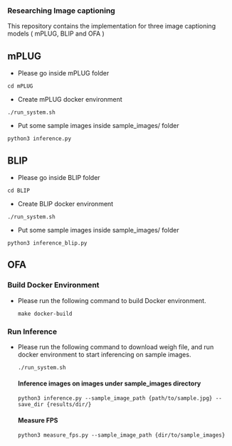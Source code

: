 ### Researching Image captioning

This repository contains the implementation for three image captioning models ( mPLUG, BLIP and OFA )


## mPLUG 

- Please go inside mPLUG folder

```
cd mPLUG
```

- Create mPLUG docker environment

```
./run_system.sh
```

- Put some sample images inside sample_images/ folder

```
python3 inference.py
```

## BLIP

- Please go inside BLIP folder

```
cd BLIP
```

- Create BLIP docker environment

```
./run_system.sh
```

- Put some sample images inside sample_images/ folder

```
python3 inference_blip.py
```

## OFA

### Build Docker Environment
- Please run the following command to build Docker environment.
    ```
    make docker-build
    ```
### Run Inference

- Please run the following command to download weigh file, and run docker environment to start inferencing on sample images.
  ```
  ./run_system.sh
  ```
  #### Inference images on images under sample_images directory
     ```
     python3 inference.py --sample_image_path {path/to/sample.jpg} --save_dir {results/dir/}
     ```
     
  #### Measure FPS
    ```
    python3 measure_fps.py --sample_image_path {dir/to/sample_images}
    ```
